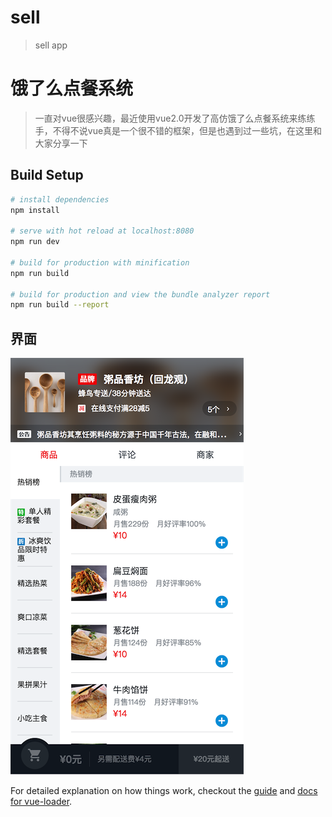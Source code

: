 # sell

> sell app
# 饿了么点餐系统

>一直对vue很感兴趣，最近使用vue2.0开发了高仿饿了么点餐系统来练练手，不得不说vue真是一个很不错的框架，但是也遇到过一些坑，在这里和大家分享一下

## Build Setup

``` bash
# install dependencies
npm install

# serve with hot reload at localhost:8080
npm run dev

# build for production with minification
npm run build

# build for production and view the bundle analyzer report
npm run build --report
```

## 界面

![](/static/default.png)

For detailed explanation on how things work, checkout the [guide](http://vuejs-templates.github.io/webpack/) and [docs for vue-loader](http://vuejs.github.io/vue-loader).


